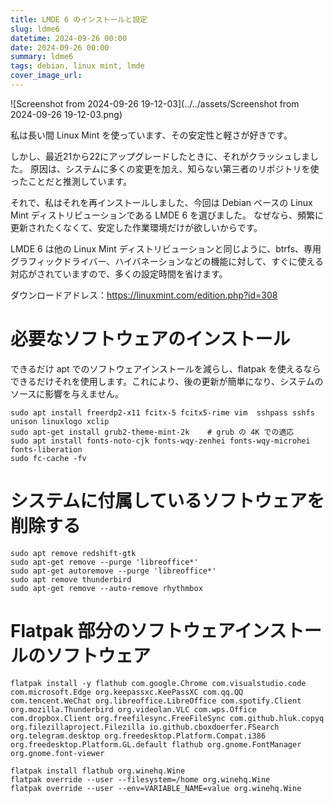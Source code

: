 ```yaml
---
title: LMDE 6 のインストールと設定
slug: ldme6
datetime: 2024-09-26 00:00
date: 2024-09-26 00:00
summary: ldme6
tags: debian, linux mint, lmde
cover_image_url: 
---
```

![Screenshot from 2024-09-26 19-12-03](../../assets/Screenshot from 2024-09-26 19-12-03.png)

私は長い間 Linux Mint を使っています、その安定性と軽さが好きです。

しかし、最近21から22にアップグレードしたときに、それがクラッシュしました。
原因は、システムに多くの変更を加え、知らない第三者のリポジトリを使ったことだと推測しています。

それで、私はそれを再インストールしました、今回は Debian ベースの Linux Mint ディストリビューションである LMDE 6 を選びました。
なぜなら、頻繁に更新されたくなくて、安定した作業環境だけが欲しいからです。

LMDE 6 は他の Linux Mint ディストリビューションと同じように、btrfs、専用グラフィックドライバー、ハイバネーションなどの機能に対して、すぐに使える対応がされていますので、多くの設定時間を省けます。

ダウンロードアドレス：https://linuxmint.com/edition.php?id=308

# 必要なソフトウェアのインストール

できるだけ apt でのソフトウェアインストールを減らし、flatpak を使えるならできるだけそれを使用します。これにより、後の更新が簡単になり、システムのソースに影響を与えません。

```
sudo apt install freerdp2-x11 fcitx-5 fcitx5-rime vim  sshpass sshfs unison linuxlogo xclip
sudo apt-get install grub2-theme-mint-2k    # grub の 4K での適応
sudo apt install fonts-noto-cjk fonts-wqy-zenhei fonts-wqy-microhei fonts-liberation
sudo fc-cache -fv
```

# システムに付属しているソフトウェアを削除する
```
sudo apt remove redshift-gtk
sudo apt-get remove --purge 'libreoffice*'
sudo apt-get autoremove --purge 'libreoffice*'
sudo apt remove thunderbird
sudo apt-get remove --auto-remove rhythmbox
```


# Flatpak 部分のソフトウェアインストールのソフトウェア
```
flatpak install -y flathub com.google.Chrome com.visualstudio.code com.microsoft.Edge org.keepassxc.KeePassXC com.qq.QQ com.tencent.WeChat org.libreoffice.LibreOffice com.spotify.Client org.mozilla.Thunderbird org.videolan.VLC com.wps.Office com.dropbox.Client org.freefilesync.FreeFileSync com.github.hluk.copyq org.filezillaproject.Filezilla io.github.cboxdoerfer.FSearch org.telegram.desktop org.freedesktop.Platform.Compat.i386 org.freedesktop.Platform.GL.default flathub org.gnome.FontManager org.gnome.font-viewer

flatpak install flathub org.winehq.Wine
flatpak override --user --filesystem=/home org.winehq.Wine
flatpak override --user --env=VARIABLE_NAME=value org.winehq.Wine
```